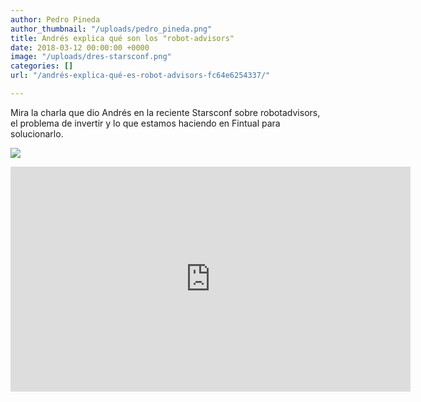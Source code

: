 ```yaml
---
author: Pedro Pineda
author_thumbnail: "/uploads/pedro_pineda.png"
title: Andrés explica qué son los "robot-advisors"
date: 2018-03-12 00:00:00 +0000
image: "/uploads/dres-starsconf.png"
categories: []
url: "/andrés-explica-qué-es-robot-advisors-fc64e6254337/"

---
```

Mira la charla que dio Andrés en la reciente Starsconf sobre robotadvisors, el problema de invertir y lo que estamos haciendo en Fintual para solucionarlo.

![](/uploads/andrés-explic3828.png)

<iframe src="https://player.vimeo.com/video/314101620" width="640" height="360" frameborder="0" webkitallowfullscreen mozallowfullscreen allowfullscreen></iframe>